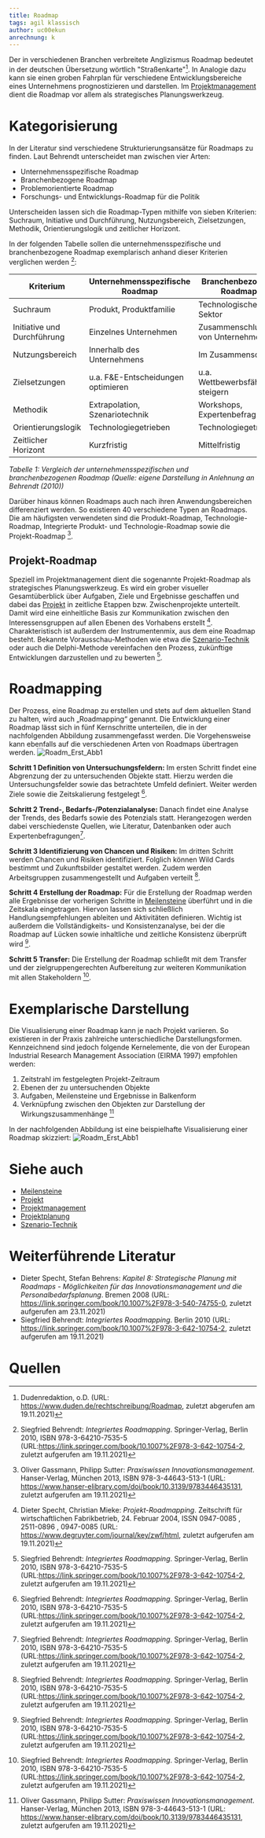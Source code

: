 ```yaml
---
title: Roadmap
tags: agil klassisch
author: uc00ekun
anrechnung: k 
--- 
```




Der in verschiedenen Branchen verbreitete Anglizismus Roadmap bedeutet in der deutschen Übersetzung 
wörtlich "Straßenkarte"[^1]. In Analogie dazu kann sie einen groben Fahrplan für verschiedene 
Entwicklungsbereiche eines Unternehmens prognostizieren und darstellen. Im [Projektmanagement](Projektmanagement.md) dient die 
Roadmap vor allem als strategisches Planungswerkzeug.


# Kategorisierung

In der Literatur sind verschiedene Strukturierungsansätze für Roadmaps zu finden. Laut Behrendt 
unterscheidet man zwischen vier Arten:
* Unternehmensspezifische Roadmap
* Branchenbezogene Roadmap
* Problemorientierte Roadmap
* Forschungs- und Entwicklungs-Roadmap für die Politik 

Unterscheiden lassen sich die Roadmap-Typen mithilfe von sieben Kriterien: Suchraum, Initiative und Durchführung, Nutzungsbereich, Zielsetzungen, Methodik, Orientierungslogik 
und zeitlicher Horizont.

In der folgenden Tabelle sollen die unternehmensspezifische und branchenbezogene Roadmap exemplarisch anhand dieser Kriterien verglichen werden [^2]:

| Kriterium | Unternehmensspezifische Roadmap | Branchenbezogene Roadmap |
|-----|---|--- |
| Suchraum | Produkt, Produktfamilie |Technologischer Sektor |
| Initiative und Durchführung | Einzelnes Unternehmen| Zusammenschluss von Unternehmen |
| Nutzungsbereich | Innerhalb des Unternehmens | Im Zusammenschluss |
| Zielsetzungen | u.a. F&E-Entscheidungen optimieren | u.a. Wettbewerbsfähigkeit steigern |
| Methodik | Extrapolation, Szenariotechnik| Workshops, Expertenbefragungen |
| Orientierungslogik | Technologiegetrieben | Technologiegetrieben |
| Zeitlicher Horizont | Kurzfristig | Mittelfristig |

_Tabelle 1: Vergleich der unternehmensspezifischen und branchenbezogenen Roadmap (Quelle: eigene Darstellung in Anlehnung an Behrendt (2010))_

Darüber hinaus können Roadmaps auch nach ihren Anwendungsbereichen differenziert werden. So existieren 40 
verschiedene Typen an Roadmaps. Die am häufigsten verwendeten sind die Produkt-Roadmap, Technologie-Roadmap, 
Integrierte Produkt- und Technologie-Roadmap sowie die Projekt-Roadmap [^3].

## Projekt-Roadmap
Speziell im Projektmanagement dient die sogenannte Projekt-Roadmap als strategisches Planungswerkzeug. Es 
wird ein grober visueller Gesamtüberblick über Aufgaben, Ziele und Ergebnisse geschaffen und dabei das 
[Projekt](Projekt.md) in zeitliche Etappen bzw. Zwischenprojekte unterteilt. Damit wird eine einheitliche Basis zur 
Kommunikation zwischen den Interessensgruppen auf allen Ebenen des Vorhabens erstellt [^4]. 
Charakteristisch ist außerdem der Instrumentenmix, aus dem eine Roadmap besteht. Bekannte 
Vorausschau-Methoden wie etwa die [Szenario-Technik](Szenario_Technik.md) oder auch die Delphi-Methode vereinfachen den 
Prozess, zukünftige Entwicklungen darzustellen und zu bewerten [^2].

# Roadmapping
Der Prozess, eine Roadmap zu erstellen und stets auf dem aktuellen Stand zu halten, wird auch „Roadmapping“ 
genannt. Die Entwicklung einer Roadmap lässt sich in fünf Kernschritte unterteilen, die in der 
nachfolgenden Abbildung zusammengefasst werden. Die Vorgehensweise kann ebenfalls auf die verschiedenen 
Arten von Roadmaps übertragen werden. 
![Roadm_Erst_Abb1](Roadmap/Roadm_Erst_Abb1.PNG)


**Schritt 1 Definition von Untersuchungsfeldern:** 
Im ersten Schritt findet eine Abgrenzung der zu untersuchenden Objekte statt. Hierzu werden die 
Untersuchungsfelder sowie das betrachtete Umfeld definiert. Weiter werden Ziele sowie die Zeitskalierung 
festgelegt [^2].

**Schritt 2 Trend-, Bedarfs-/Potenzialanalyse:** 
Danach findet eine Analyse der Trends, des Bedarfs sowie des Potenzials statt. Herangezogen werden dabei 
verschiedenste Quellen, wie Literatur, Datenbanken oder auch Expertenbefragungen[^2].

**Schritt 3 Identifizierung von Chancen und Risiken:** 
Im dritten Schritt werden Chancen und Risiken identifiziert. Folglich können Wild Cards bestimmt 
und Zukunftsbilder gestaltet werden. Zudem werden Arbeitsgruppen zusammengestellt und Aufgaben verteilt 
[^2].

**Schritt 4 Erstellung der Roadmap:** 
Für die Erstellung der Roadmap werden alle Ergebnisse der vorherigen Schritte in [Meilensteine](Meilensteine.md) überführt 
und in die Zeitskala eingetragen. Hiervon lassen sich schließlich Handlungsempfehlungen ableiten und 
Aktivitäten definieren. Wichtig ist außerdem die Vollständigkeits- und Konsistenzanalyse, bei der die 
Roadmap auf Lücken sowie inhaltliche und zeitliche Konsistenz überprüft wird [^2].

**Schritt 5 Transfer:** 
Die Erstellung der Roadmap schließt mit dem Transfer und der zielgruppengerechten Aufbereitung zur 
weiteren Kommunikation mit allen Stakeholdern [^2].

# Exemplarische Darstellung
Die Visualisierung einer Roadmap kann je nach Projekt variieren. So existieren in der Praxis zahlreiche unterschiedliche Darstellungsformen. Kennzeichnend sind jedoch 
folgende Kernelemente, die von der European Industrial Research Management Association (EIRMA 1997) empfohlen 
werden:

1. Zeitstrahl im festgelegten Projekt-Zeitraum
2. Ebenen der zu untersuchenden Objekte
3. Aufgaben, Meilensteine und Ergebnisse in Balkenform
4. Verknüpfung zwischen den Objekten zur Darstellung der Wirkungszusammenhänge [^3]

In der nachfolgenden Abbildung ist eine beispielhafte Visualisierung einer Roadmap skizziert:
![Roadm_Erst_Abb1](Roadmap/Roadm_Erst_Abb2.PNG)




# Siehe auch

* [Meilensteine](Meilensteine.md)
* [Projekt](Projekt.md)
* [Projektmanagement](Projektmanagement.md)
* [Projektplanung](Projektplanung.md)
* [Szenario-Technik](Szenario_Technik.md)


# Weiterführende Literatur

* Dieter Specht, Stefan Behrens: _Kapitel 8: Strategische Planung mit Roadmaps - Möglichkeiten für das Innovationsmanagement und die Personalbedarfsplanung_. Bremen 2008 (URL: https://link.springer.com/book/10.1007%2F978-3-540-74755-0, zuletzt aufgerufen am 23.11.2021)
* Siegfried Behrendt: _Integriertes Roadmapping_. Berlin 2010 (URL: https://link.springer.com/book/10.1007%2F978-3-642-10754-2, zuletzt aufgerufen am 19.11.2021)

# Quellen

[^1]: Dudenredaktion, o.D. (URL: https://www.duden.de/rechtschreibung/Roadmap, zuletzt abgerufen am 19.11.2021)
[^2]: Siegfried Behrendt: _Integriertes Roadmapping_. Springer-Verlag, Berlin 2010, ISBN 978-3-64210-7535-5 (URL:https://link.springer.com/book/10.1007%2F978-3-642-10754-2, zuletzt aufgerufen am 19.11.2021) 
[^3]: Oliver Gassmann, Philipp Sutter: _Praxiswissen Innovationsmanagement_. Hanser-Verlag, München 2013, ISBN 978-3-44643-513-1 (URL: https://www.hanser-elibrary.com/doi/book/10.3139/9783446435131, zuletzt aufgerufen am 19.11.2021)
[^4]: Dieter Specht, Christian Mieke: _Projekt-Roadmapping_. Zeitschrift für wirtschaftlichen Fabrikbetrieb, 24. Februar 2004, ISSN 0947-0085 , 2511-0896 , 0947-0085 (URL: https://www.degruyter.com/journal/key/zwf/html, zuletzt aufgerufen am 19.11.2021)

